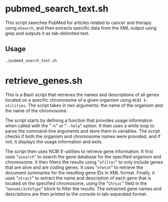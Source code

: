 # pubmed_search_text.sh

This script searches PubMed for articles related to cancer and therapy using `eSearch`, and then extracts specific data from the XML output using grep and outputs it as tab-delimited text.

## Usage
```bash
./pubmed_search_text.sh
```

# retrieve_genes.sh

This is a Bash script that retrieves the names and descriptions of all genes located on a specific chromosome of a given organism using `NCBI E-utilities`. The script takes in two arguments: the name of the organism and the name of the chromosome.

The script starts by defining a function that provides usage information when called with the "`-h`" or "`--help`" option. It then uses a while loop to parse the command-line arguments and store them in variables. The script checks if both the organism and chromosome names were provided, and if not, it displays the usage information and exits.

The script then uses NCBI E-utilities to retrieve gene information. It first uses "`esearch`" to search the gene database for the specified organism and chromosome. It then filters the results using "`efilter`" to only include genes that are alive and are coding genes. It uses "`efetch`" to retrieve the document summaries for the resulting gene IDs in XML format. Finally, it uses "`xtract`" to extract the name and description of each gene that is located on the specified chromosome, using the "`ChrLoc`" field in the "`GenomicInfoType`" block to filter the results. The extracted gene names and descriptions are then printed to the console in tab-separated format.
